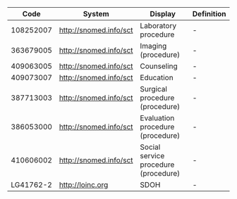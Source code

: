 Code|System|Display|Definition
---|---|---|---
108252007|http://snomed.info/sct|Laboratory procedure|-
363679005|http://snomed.info/sct|Imaging (procedure)|-
409063005|http://snomed.info/sct|Counseling|-
409073007|http://snomed.info/sct|Education|-
387713003|http://snomed.info/sct|Surgical procedure (procedure)|-
386053000|http://snomed.info/sct|Evaluation procedure (procedure)|-
410606002|http://snomed.info/sct| Social service procedure (procedure)|-
LG41762-2|http://loinc.org|SDOH|-
